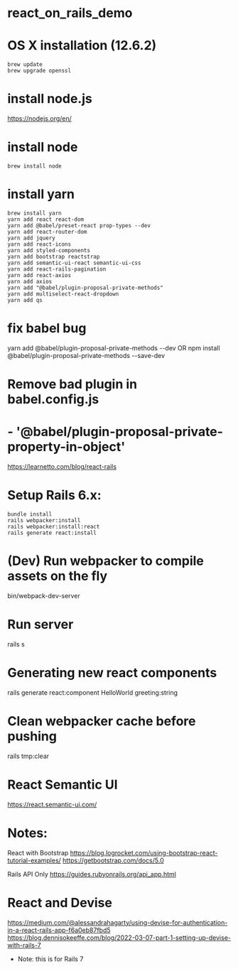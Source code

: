 # react_on_rails_demo

# OS X installation (12.6.2)
```
brew update
brew upgrade openssl
```

# install node.js
https://nodejs.org/en/

# install node
`brew install node`

# install yarn
```
brew install yarn
yarn add react react-dom
yarn add @babel/preset-react prop-types --dev
yarn add react-router-dom
yarn add jquery
yarn add react-icons
yarn add styled-components
yarn add bootstrap reactstrap
yarn add semantic-ui-react semantic-ui-css
yarn add react-rails-pagination
yarn add react-axios
yarn add axios
yarn add "@babel/plugin-proposal-private-methods"
yarn add multiselect-react-dropdown
yarn add qs
```

# fix babel bug
yarn add @babel/plugin-proposal-private-methods --dev
OR
npm install @babel/plugin-proposal-private-methods --save-dev
# Remove bad plugin in babel.config.js
# - '@babel/plugin-proposal-private-property-in-object'

https://learnetto.com/blog/react-rails
# Setup Rails 6.x:
```
bundle install
rails webpacker:install
rails webpacker:install:react
rails generate react:install
```


# (Dev) Run webpacker to compile assets on the fly
bin/webpack-dev-server

# Run server
rails s

# Generating new react components
rails generate react:component HelloWorld greeting:string


# Clean webpacker cache before pushing
rails tmp:clear

# React Semantic UI
https://react.semantic-ui.com/


# Notes:
React with Bootstrap
https://blog.logrocket.com/using-bootstrap-react-tutorial-examples/
https://getbootstrap.com/docs/5.0

Rails API Only
https://guides.rubyonrails.org/api_app.html


# React and Devise
https://medium.com/@alessandrahagarty/using-devise-for-authentication-in-a-react-rails-app-f6a0eb87fbd5
https://blog.dennisokeeffe.com/blog/2022-03-07-part-1-setting-up-devise-with-rails-7
- Note: this is for Rails 7
